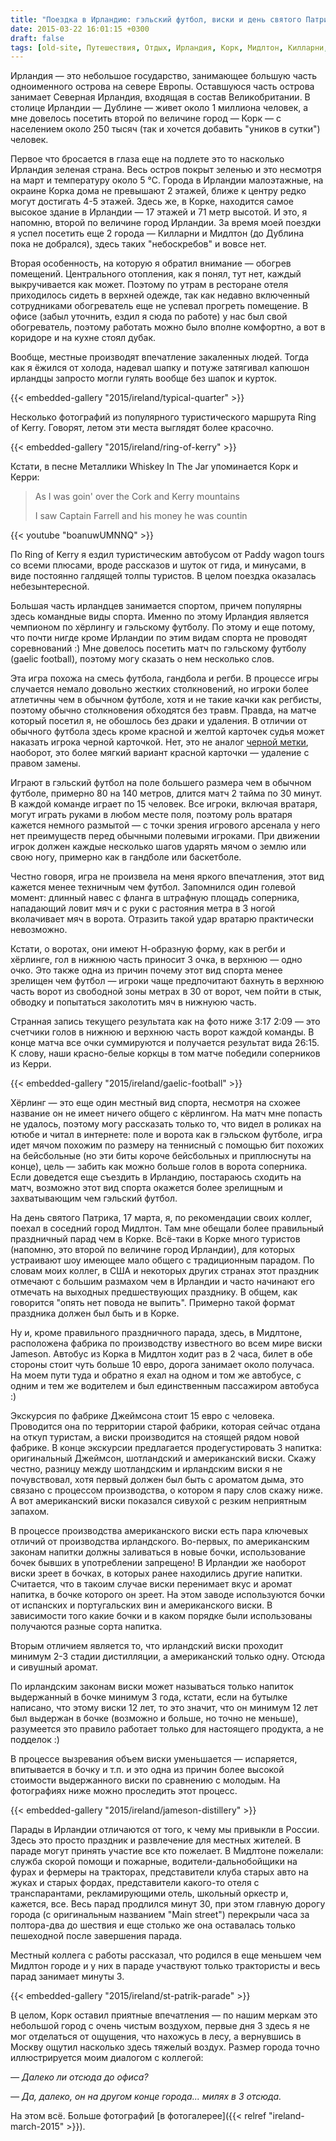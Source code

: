 ```yaml
---
title: "Поездка в Ирландию: гэльский футбол, виски и день святого Патрика"
date: 2015-03-22 16:01:15 +0300
draft: false
tags: [old-site, Путешествия, Отдых, Ирландия, Корк, Мидлтон, Килларни, Джеймсон, виски, парад, день святого Патрика]
---
```

Ирландия — это небольшое государство, занимающее б<em>о</em>льшую часть одноименного острова на севере Европы. Оставшуюся часть острова занимает Северная Ирландия, входящая в состав Великобритании. В столице Ирландии — Дублине — живет около 1 миллиона человек, а мне довелось посетить второй по величине город — Корк — с населением около 250 тысяч (так и хочется добавить "уников в сутки") человек.

Первое что бросается в глаза еще на подлете это то насколько Ирландия зеленая страна. Весь остров покрыт зеленью и это несмотря на март и температуру около 5 °С. Города в Ирландии малоэтажные, на окраине Корка дома не превышают 2 этажей, ближе к центру редко могут достигать 4-5 этажей. Здесь же, в Корке, находится самое высокое здание в Ирландии — 17 этажей и 71 метр высотой. И это, я напомню, второй по величине город Ирландии. За время моей поездки я успел посетить еще 2 города — Килларни и Мидлтон (до Дублина пока не добрался), здесь таких "небоскребов" и вовсе нет.

Вторая особенность, на которую я обратил внимание — обогрев помещений. Центрального отопления, как я понял, тут нет, каждый выкручивается как может. Поэтому по утрам в ресторане отеля приходилось сидеть в верхней одежде, так как недавно включенный сотрудниками обогреватель еще не успевал прогреть помещение. В офисе (забыл уточнить, ездил я сюда по работе) у нас был свой обогреватель, поэтому работать можно было вполне комфортно, а вот в коридоре и на кухне стоял дубак.

Вообще, местные производят впечатление закаленных людей. Тогда как я ёжился от холода, надевал шапку и потуже затягивал капюшон ирландцы запросто могли гулять вообще без шапок и курток.

{{< embedded-gallery "2015/ireland/typical-quarter" >}}
<!-- Ха-ха, на самом деле последнее фото сделано не в Ирландии, а на Мальте :) -->
<!--more-->
Несколько фотографий из популярного туристического маршрута Ring of Kerry. Говорят, летом эти места выглядят более красочно.

{{< embedded-gallery "2015/ireland/ring-of-kerry" >}}

Кстати, в песне Металлики Whiskey In The Jar упоминается Корк и Керри:

> As I was goin' over the Cork and Kerry mountains
>
> I saw Captain Farrell and his money he was countin

{{< youtube "boanuwUMNNQ" >}}

По Ring of Kerry я ездил туристическим автобусом от Paddy wagon tours со всеми плюсами, вроде рассказов и шуток от гида, и минусами, в виде постоянно галдящей толпы туристов. В целом поездка оказалась небезынтересной.

Большая часть ирландцев занимается спортом, причем популярны здесь командные виды спорта. Именно по этому Ирландия является чемпионом по хёрлингу и гэльскому футболу. По этому и еще потому, что почти нигде кроме Ирландии по этим видам спорта не проводят соревнований :) Мне довелось посетить матч по гэльскому футболу (gaelic football), поэтому могу сказать о нем несколько слов.

Эта игра похожа на смесь футбола, гандбола и регби. В процессе игры случается немало довольно жестких столкновений, но игроки более атлетичны чем в обычном футболе, хотя и не такие качки как регбисты, поэтому обычно столкновения обходятся без травм. Правда, на матче который посетил я, не обошлось без драки и удаления. В отличии от обычного футбола здесь кроме красной и желтой карточек судья может наказать игрока черной карточкой. Нет, это не аналог [черной метки](https://ru.wikipedia.org/wiki/%D0%A7%D1%91%D1%80%D0%BD%D0%B0%D1%8F_%D0%BC%D0%B5%D1%82%D0%BA%D0%B0_(%D0%B7%D0%BD%D0%B0%D0%BA)), наоборот, это более мягкий вариант красной карточки — удаление с правом замены.

Играют в гэльский футбол на поле большего размера чем в обычном футболе, примерно 80 на 140 метров, длится матч 2 тайма по 30 минут. В каждой команде играет по 15 человек. Все игроки, включая вратаря, могут играть руками в любом месте поля, поэтому роль вратаря кажется немного размытой — с точки зрения игрового арсенала у него нет преимуществ перед обычными полевыми игроками. При движении игрок должен каждые несколько шагов ударять мячом о землю или свою ногу, примерно как в гандболе или баскетболе.

Честно говоря, игра не произвела на меня яркого впечатления, этот вид кажется менее техничным чем футбол. Запомнился один голевой момент: длинный навес с фланга в штрафную площадь соперника, нападающий ловит мяч и с руки с растояния метра в 3 ногой вколачивает мяч в ворота. Отразить такой удар вратарю практически невозможно.

Кстати, о воротах, они имеют Н-образную форму, как в регби и хёрлинге, гол в нижнюю часть приносит 3 очка, в верхнюю — одно очко. Это также одна из причин почему этот вид спорта менее зрелищен чем футбол — игроки чаще предпочитают бахнуть в верхнюю часть ворот из свободной зоны метрах в 30 от ворот, чем пойти в стык, обводку и попытаться заколотить мяч в нижнуюю часть.

Странная запись текущего результата как на фото ниже 3:17 2:09 — это счетчики голов в нижнюю и верхнюю часть ворот каждой команды. В конце матча все очки суммируются и получается результат вида 26:15. К слову, наши красно-белые коркцы в том матче победили соперников из Керри.

<!--
По опыту посещения футбола в Москве, я пришел на стадион примерно за час до матча, купил билет и оказалось, что мне достался билет с серийным номерм 00...001, то есть в тот день я был первым купившим билет. Большая часть посетителей, а 16-тысячный стадион был заполнен полностью, ходят на матчи по абонементам. Люди приходят сюда семьями и на стадионе ощущается атмосфера -->

{{< embedded-gallery "2015/ireland/gaelic-football" >}}

Хёрлинг — это еще один местный вид спорта, несмотря на схожее название он не имеет ничего общего с кёрлингом. На матч мне попасть не удалось, поэтому могу рассказать только то, что видел в роликах на ютюбе и читал в интернете: поле и ворота как в гэльском футболе, игра идет мячом похожим по размеру на теннисный с помощью бит похожих на бейсбольные (но эти биты короче бейсбольных и приплюснуты на конце), цель — забить как можно больше голов в ворота соперника. Если доведется еще съездить в Ирландию, постараюсь сходить на матч, возможно этот вид спорта окажется более зрелищным и захватывающим чем гэльский футбол.

На день святого Патрика, 17 марта, я, по рекомендации своих коллег, поехал в соседний город Мидлтон. Там мне обещали более правильный праздничный парад чем в Корке. Всё-таки в Корке много туристов (напомню, это второй по величине город Ирландии), для которых устраивают шоу имеющее мало общего с традиционным парадом. По словам моих коллег, в США и некоторых других странах этот праздник отмечают с большим размахом чем в Ирландии и часто начинают его отмечать на выходных предшествующих празднику. В общем, как говорится "опять нет повода не выпить". Примерно такой формат праздника должен был быть и в Корке.

Ну и, кроме правильного праздничного парада, здесь, в Мидлтоне, расположена фабрика по производству известного во всем мире виски Jameson. Автобус из Корка в Мидлтон ходит раз в 2 часа, билет в обе стороны стоит чуть больше 10 евро, дорога занимает около получаса. На моем пути туда и обратно я ехал на одном и том же автобусе, с одним и тем же водителем и был единственным пассажиром автобуса :)

Экскурсия по фабрике Джеймсона стоит 15 евро с человека. Проводится она по территории старой фабрики, которая сейчас отдана на откуп туристам, а виски производится на стоящей рядом новой фабрике. В конце экскурсии предлагается продегустировать 3 напитка: оригинальный Джеймсон, шотландский и американский виски. Скажу честно, разницу между шотландским и ирландским виски я не почувствовал, хотя первый должен был быть с ароматом дыма, это связано с процессом производства, о котором я пару слов скажу ниже. А вот американский виски показался сивухой с резким неприятным запахом.

В процессе производства американского виски есть пара ключевых отличий от производства ирландского. Во-первых, по американским законам напитки должны заливаться в новые бочки, использование бочек бывших в употреблении запрещено! В Ирландии же наоборот виски зреет в бочках, в которых ранее находились другие напитки. Считается, что в такоим случае виски перенимает вкус и аромат напитка, в бочке которого он зреет. На этом заводе используются бочки от испанских и португальских вин и американского виски. В зависимости того какие бочки и в каком порядке были использованы получаются разные сорта напитка.

Вторым отличием является то, что ирландский виски проходит минимум 2-3 стадии дистилляции, а американский только одну. Отсюда и сивушный аромат.

По ирландским законам виски может называться только напиток выдержанный в бочке минимум 3 года, кстати, если на бутылке написано, что этому виски 12 лет, то это значит, что он минимум 12 лет был выдержан в бочке (возможно и больше, но точно не меньше), разумеется это правило работает только для настоящего продукта, а не подделок :)

В процессе вызревания объем виски уменьшается — испаряется, впитывается в бочку и т.п. и это одна из причин более высокой стоимости выдержанного виски по сравнению с молодым. На фотографиях ниже можно проследить этот процесс.

{{< embedded-gallery "2015/ireland/jameson-distillery" >}}

<!--На фабрике за дополнительные 20 евро к стоимости можно заказать бутылку с персонализированной этикеткой вроде "Разлито для Иванова И.И.".-->

Парады в Ирландии отличаются от того, к чему мы привыкли в России. Здесь это просто праздник и развлечение для местных жителей. В параде могут принять участие все кто пожелает. В Мидлтоне пожелали: служба скорой помощи и пожарные, водители-дальнобойщики на фурах и фермеры на тракторах, представители клуба старых авто на жуках и старых фордах, представители какого-то отеля с транспарантами, рекламирующими отель, школьный оркестр и, кажется, все. Весь парад продлился минут 30, при этом главную дорогу города (с оригинальным названием "Main street") перекрыли часа за полтора-два до шествия и еще столько же она оставалась только пешеходной после завершения парада.

Местный коллега с работы рассказал, что родился в еще меньшем чем Мидлтон городе и у них в параде участвуют только трактористы и весь парад занимает минуты 3.

{{< embedded-gallery "2015/ireland/st-patrik-parade" >}}

В целом, Корк оставил приятные впечатления — по нашим меркам это небольшой город с очень чистым воздухом, первые дня 3 здесь я не мог отделаться от ощущения, что нахожусь в лесу, а вернувшись в Москву ощутил насколько здесь тяжелый воздух. Размер города точно иллюстрируется моим диалогом с коллегой:

_— Далеко ли отсюда до офиса?_

_— Да, далеко, он на другом конце города... милях в 3 отсюда._


На этом всё. Больше фотографий [в фотогалерее]({{< relref "ireland-march-2015" >}}).